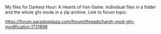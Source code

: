 My files for Darkest Hour: A Hearts of Iron Game. Individual files in a folder and the whole gfx mode in a zip archive. Link to forum topic:

https://forum.paradoxplaza.com/forum/threads/harsh-mod-gfx-modification.1731898

